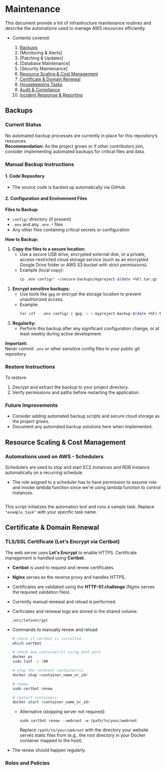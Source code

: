 # Maintenance
This document provide a list of infrastructure maintenance routines and describe the automations used to manage AWS resources efficiently.

- Contents covered:

    1. [Backups](#backups)
    2. [Monitoring & Alerts]
    3. [Patching & Updates]
    4. [Database Maintenance]
    5. [Security Maintenance]
    6. [Resource Scaling & Cost Management](#)
    7. [Certificate & Domain Renewal](#certificate--domain-renewal)
    8. [Housekeeping Tasks](#)
    9. [Audit & Compliance](#)
    10. [Incident Response & Reporting](#)


## Backups

### Current Status
No automated backup processes are currently in place for this repository’s resources.  
**Recommendation:** As the project grows or if other contributors join, consider implementing automated backups for critical files and data.

### Manual Backup Instructions

#### 1. Code Repository
- The source code is backed up automatically via GitHub.

#### 2. Configuration and Environment Files

**Files to Backup:**
- `config/` directory (if present)
- `.env` and any `.env.*` files
- Any other files containing critical secrets or configuration

**How to Backup:**
1. **Copy the files to a secure location:**  
   - Use a secure USB drive, encrypted external disk, or a private, access-restricted cloud storage service (such as an encrypted Google Drive folder or AWS S3 bucket with strict permissions).
   - Example (local copy):  
     ```sh
     cp .env config/* ~/secure-backups/myproject-$(date +%F).tar.gz
     ```
2. **Encrypt sensitive backups:**  
   - Use tools like `gpg` or encrypt the storage location to prevent unauthorized access.
   - Example:  
     ```sh
     tar czf - .env config/ | gpg -c > myproject-backup-$(date +%F).tar.gz.gpg
     ```
3. **Regularity:**  
   - Perform this backup after any significant configuration change, or at least weekly during active development.

**Important:**  
Never commit `.env` or other sensitive config files to your public git repository.

### Restore Instructions

To restore:
1. Decrypt and extract the backup to your project directory.
2. Verify permissions and paths before restarting the application.

### Future Improvements

- Consider adding automated backup scripts and secure cloud storage as the project grows.
- Document any automated backup solutions here when implemented.


## Resource Scaling & Cost Management
### Automations used on AWS - Schedulers

Schedulers are used to stop and start EC2 instances and RDB instance automatically on a recurring schedule.

- The role asigned to a scheduler has to have permission to assume role and invoke lambda function since we're using lambda function to control instances.

```json

```

This script initializes the automation tool and runs a sample task. Replace `"example_task"` with your specific task name.


## Certificate & Domain Renewal
### TLS/SSL Certificate (Let’s Encrypt via Certbot)

The web server uses **Let's Encrypt** to enable HTTPS. Certificate management is handled using **Certbot**.

- **Certbot** is used to request and renew certificates.
- **Nginx** serves as the reverse proxy and handles HTTPS.
- Certificates are validated using the **HTTP-01 challenge** (Nginx serves the required validation files).
- Currently manual renewal and reload is performed.
- Cerficiates and renewal logs are stored in the shared volume:
    ```
    /etc/letsencrypt
    ```
- Commands to manually renew and reload:
    ```bash
    # check if certbot is installed
    which certbot

    # check any container(s) using what port
    docker ps
    sudo lsof -i :80

    # stop the relevant container(s)
    docker stop <container_name_or_id>

    # renew
    sudo certbot renew

    # restart containers
    docker start <container_name_or_id>
    ```
    - Alternative (stopping server not required):
        ```
        sudo certbot renew --webroot -w /path/to/your/webroot
        ```

        Replace `/path/to/your/webroot` with the directory your website serves static files from (e.g., the root directory in your Docker container mapped to the host).

- The renew should happen regularly.


### Roles and Policies





## 